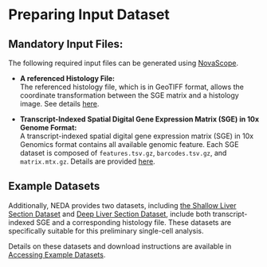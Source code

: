 # Preparing Input Dataset

## Mandatory Input Files:

The following required input files can be generated using [NovaScope](https://github.com/seqscope/NovaScope/tree/main).

- **A referenced Histology File:**  
  The referenced histology file, which is in GeoTIFF format, allows the coordinate transformation between the SGE matrix and a histology image. See details [here](https://seqscope.github.io/NovaScope/walkthrough/rules/historef/#1-a-referenced-histology-file).
 
- **Transcript-Indexed Spatial Digital Gene Expression Matrix (SGE) in 10x Genome Format:**  
  A transcript-indexed spatial digital gene expression matrix (SGE) in 10x Genomics format contains all available genomic feature. Each SGE dataset is composed of `features.tsv.gz`, `barcodes.tsv.gz`, and `matrix.mtx.gz`. Details are provided [here](https://seqscope.github.io/NovaScope/walkthrough/rules/dge2sdge/#1-spatial-digital-gene-expression-matrix-sge).


## Example Datasets

Additionally, NEDA provides two datasets, including [the Shallow Liver Section Dataset](../../installation/example_data.md#shallow-liver-section-dataset) and [Deep Liver Section Dataset](../../installation/example_data.md#deep-liver-section-dataset), include both transcript-indexed SGE and a corresponding histology file. These datasets are specifically suitable for this preliminary single-cell analysis. 

Details on these datasets and download instructions are available in [Accessing Example Datasets](../../installation/example_data.md).
